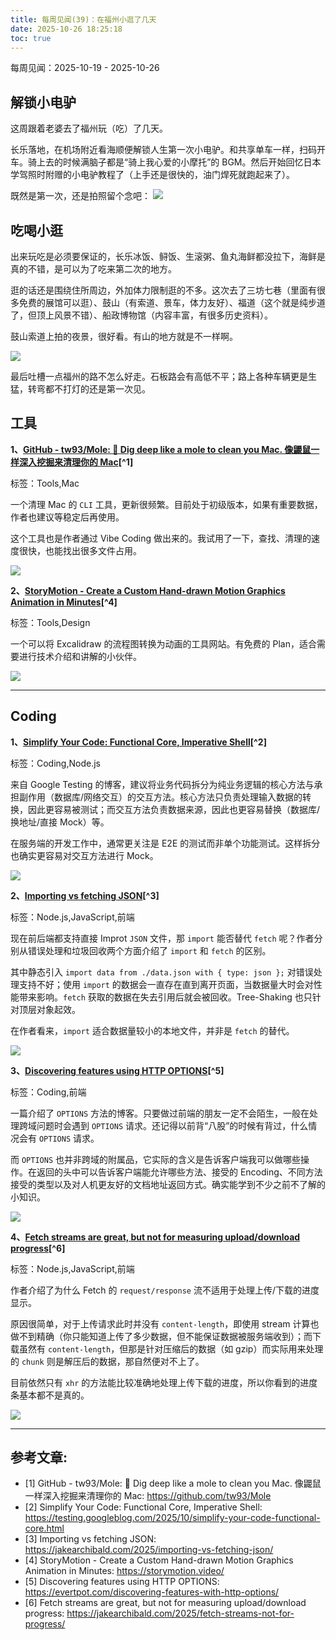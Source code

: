 ```yaml
---
title: 每周见闻(39)：在福州小逛了几天
date: 2025-10-26 18:25:18
toc: true
---
```


每周见闻：2025-10-19 - 2025-10-26

## 解锁小电驴
这周跟着老婆去了福州玩（吃）了几天。

长乐落地，在机场附近看海顺便解锁人生第一次小电驴。和共享单车一样，扫码开车。骑上去的时候满脑子都是“骑上我心爱的小摩托”的 BGM。然后开始回忆日本学驾照时附赠的小电驴教程了（上手还是很快的，油门焊死就跑起来了）。

既然是第一次，还是拍照留个念吧：
![](https://raw.githubusercontent.com/Konata9/pic-base/main/pics/202510261854431.jpg)

## 吃喝小逛
出来玩吃是必须要保证的，长乐冰饭、鲟饭、生滚粥、鱼丸海鲜都没拉下，海鲜是真的不错，是可以为了吃来第二次的地方。

逛的话还是围绕住所周边，外加体力限制逛的不多。这次去了三坊七巷（里面有很多免费的展馆可以逛）、鼓山（有索道、景车，体力友好）、福道（这个就是纯步道了，但顶上风景不错）、船政博物馆（内容丰富，有很多历史资料）。

鼓山索道上拍的夜景，很好看。有山的地方就是不一样啊。

![](https://raw.githubusercontent.com/Konata9/pic-base/main/pics/202510261854186.jpg)

最后吐槽一点福州的路不怎么好走。石板路会有高低不平；路上各种车辆更是生猛，转弯都不打灯的还是第一次见。

## 工具
**1、[GitHub - tw93/Mole: 🐹 Dig deep like a mole to clean you Mac. 像鼹鼠一样深入挖掘来清理你的 Mac](https://github.com/tw93/Mole)[^1]**

标签：Tools,Mac

一个清理 Mac 的 `CLI` 工具，更新很频繁。目前处于初级版本，如果有重要数据，作者也建议等稳定后再使用。

这个工具也是作者通过 Vibe Coding 做出来的。我试用了一下，查找、清理的速度很快，也能找出很多文件占用。

![](https://repository-images.githubusercontent.com/1062356571/4a991bc0-f827-40dc-b6a9-5caab19f7a07)

**2、[StoryMotion - Create a Custom Hand-drawn Motion Graphics Animation in Minutes](https://storymotion.video/)[^4]**

标签：Tools,Design

一个可以将 Excalidraw 的流程图转换为动画的工具网站。有免费的 Plan，适合需要进行技术介绍和讲解的小伙伴。

![](https://raw.githubusercontent.com/Konata9/pic-base/main/pics/202510261832478.png)

----

## Coding
**1、[Simplify Your Code: Functional Core, Imperative Shell](https://testing.googleblog.com/2025/10/simplify-your-code-functional-core.html)[^2]**

标签：Coding,Node.js

来自 Google Testing 的博客，建议将业务代码拆分为纯业务逻辑的核心方法与承担副作用（数据库/网络交互）的交互方法。核心方法只负责处理输入数据的转换，因此更容易被测试；而交互方法负责数据来源，因此也更容易替换（数据库/换地址/直接 Mock）等。

在服务端的开发工作中，通常更关注是 E2E 的测试而非单个功能测试。这样拆分也确实更容易对交互方法进行 Mock。

![](https://blogger.googleusercontent.com/img/b/R29vZ2xl/AVvXsEjcjlaWnIXkXzahgFw3l6gXUaZaX6eAS1brqLf38XD5n6JhEup-D6UDNJB5VrDqtMMsqjhyphenhyphenQEJ3ZlnOTkpGWosz4uzOJVrRoFvnLvC5gH0m3Lcs7rHV5PLRWmd1lxiHqSkVl15v-FpHCiJwMg4w7Azo8y-ipNuN6wvOjqHFjHme-X9m8V5gwrw2/s320/Screenshot%202025-10-20%20at%208.51.55%E2%80%AFAM.png)

**2、[Importing vs fetching JSON](https://jakearchibald.com/2025/importing-vs-fetching-json/)[^3]**

标签：Node.js,JavaScript,前端

现在前后端都支持直接 Improt `JSON` 文件，那 `import` 能否替代 `fetch` 呢？作者分别从错误处理和垃圾回收两个方面介绍了 `import` 和 `fetch` 的区别。

其中静态引入 `import data from ./data.json with { type: json };` 对错误处理支持不好；使用 `import` 的数据会一直存在直到离开页面，当数据量大时会对性能带来影响。`fetch` 获取的数据在失去引用后就会被回收。Tree-Shaking 也只针对顶层对象起效。

在作者看来，`import` 适合数据量较小的本地文件，并非是 `fetch` 的替代。

![](https://jakearchibald.com/c/img-WUSWKqXB.png)

**3、[Discovering features using HTTP OPTIONS](https://evertpot.com/discovering-features-with-http-options/)[^5]**

标签：Coding,前端

一篇介绍了 `OPTIONS` 方法的博客。只要做过前端的朋友一定不会陌生，一般在处理跨域问题时会遇到 `OPTIONS` 请求。还记得以前背“八股”的时候有背过，什么情况会有 `OPTIONS` 请求。

而 `OPTIONS` 也并非跨域的附属品，它实际的含义是告诉客户端我可以做哪些操作。在返回的头中可以告诉客户端能允许哪些方法、接受的 Encoding、不同方法接受的类型以及对人机更友好的文档地址返回方式。确实能学到不少之前不了解的小知识。

![](https://raw.githubusercontent.com/Konata9/pic-base/main/pics/202510261835574.png)

**4、[Fetch streams are great, but not for measuring upload/download progress](https://jakearchibald.com/2025/fetch-streams-not-for-progress/)[^6]**

标签：Node.js,JavaScript,前端

作者介绍了为什么 Fetch 的 `request/response` 流不适用于处理上传/下载的进度显示。

原因很简单，对于上传请求此时并没有 `content-length`，即使用 stream 计算也做不到精确（你只能知道上传了多少数据，但不能保证数据被服务端收到）；而下载虽然有 `content-length`，但那是针对压缩后的数据（如 gzip）而实际用来处理的 `chunk` 则是解压后的数据，那自然便对不上了。

目前依然只有 `xhr` 的方法能比较准确地处理上传下载的进度，所以你看到的进度条基本都不是真的。

![](https://raw.githubusercontent.com/Konata9/pic-base/main/pics/202510261835488.png)


----

## 参考文章:
- [1] GitHub - tw93/Mole: 🐹 Dig deep like a mole to clean you Mac. 像鼹鼠一样深入挖掘来清理你的 Mac: https://github.com/tw93/Mole
- [2] Simplify Your Code: Functional Core, Imperative Shell: https://testing.googleblog.com/2025/10/simplify-your-code-functional-core.html
- [3] Importing vs fetching JSON: https://jakearchibald.com/2025/importing-vs-fetching-json/
- [4] StoryMotion - Create a Custom Hand-drawn Motion Graphics Animation in Minutes: https://storymotion.video/
- [5] Discovering features using HTTP OPTIONS: https://evertpot.com/discovering-features-with-http-options/
- [6] Fetch streams are great, but not for measuring upload/download progress: https://jakearchibald.com/2025/fetch-streams-not-for-progress/